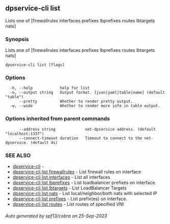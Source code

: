 ## dpservice-cli list

Lists one of [firewallrules interfaces prefixes lbprefixes routes lbtargets nats]

### Synopsis

Lists one of [firewallrules interfaces prefixes lbprefixes routes lbtargets nats]

```
dpservice-cli list [flags]
```

### Options

```
  -h, --help            help for list
  -o, --output string   Output format. [json|yaml|table|name] (default "table")
      --pretty          Whether to render pretty output.
  -w, --wide            Whether to render more info in table output.
```

### Options inherited from parent commands

```
      --address string             net-dpservice address. (default "localhost:1337")
      --connect-timeout duration   Timeout to connect to the net-dpservice. (default 4s)
```

### SEE ALSO

* [dpservice-cli](dpservice-cli.md)	 - 
* [dpservice-cli list firewallrules](dpservice-cli_list_firewallrules.md)	 - List firewall rules on interface
* [dpservice-cli list interfaces](dpservice-cli_list_interfaces.md)	 - List all interfaces
* [dpservice-cli list lbprefixes](dpservice-cli_list_lbprefixes.md)	 - List loadbalancer prefixes on interface.
* [dpservice-cli list lbtargets](dpservice-cli_list_lbtargets.md)	 - List LoadBalancer Targets
* [dpservice-cli list nats](dpservice-cli_list_nats.md)	 - List local/neighbor/both nats with selected IP
* [dpservice-cli list prefixes](dpservice-cli_list_prefixes.md)	 - List prefix(es) on interface.
* [dpservice-cli list routes](dpservice-cli_list_routes.md)	 - List routes of specified VNI

###### Auto generated by spf13/cobra on 25-Sep-2023
